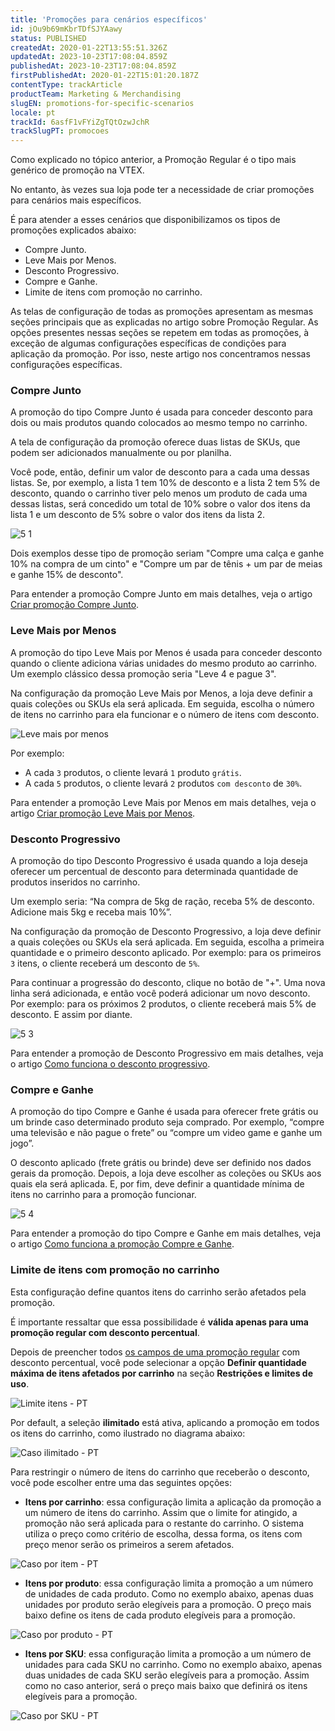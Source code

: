 ```yaml
---
title: 'Promoções para cenários específicos'
id: jOu9b69mKbrTDfSJYAawy
status: PUBLISHED
createdAt: 2020-01-22T13:55:51.326Z
updatedAt: 2023-10-23T17:08:04.859Z
publishedAt: 2023-10-23T17:08:04.859Z
firstPublishedAt: 2020-01-22T15:01:20.187Z
contentType: trackArticle
productTeam: Marketing & Merchandising
slugEN: promotions-for-specific-scenarios
locale: pt
trackId: 6asfF1vFYiZgTQtOzwJchR
trackSlugPT: promocoes
---
```


Como explicado no tópico anterior, a Promoção Regular é o tipo mais genérico de promoção na VTEX.

No entanto, às vezes sua loja pode ter a necessidade de criar promoções para cenários mais específicos.

É para atender a esses cenários que disponibilizamos os tipos de promoções explicados abaixo:

- Compre Junto.
- Leve Mais por Menos.
- Desconto Progressivo.
- Compre e Ganhe.
- Limite de itens com promoção no carrinho.

<div class="alert alert-info">
As telas de configuração de todas as promoções apresentam as mesmas seções principais que as explicadas no artigo sobre Promoção Regular. As opções presentes nessas seções se repetem em todas as promoções, à exceção de algumas configurações específicas de condições para aplicação da promoção. Por isso, neste artigo nos concentramos nessas configurações específicas.
</div>

### Compre Junto

A promoção do tipo Compre Junto é usada para conceder desconto para dois ou mais produtos quando colocados ao mesmo tempo no carrinho.

A tela de configuração da promoção oferece duas listas de SKUs, que podem ser adicionados manualmente ou por planilha.

Você pode, então, definir um valor de desconto para a cada uma dessas listas. Se, por exemplo, a lista 1 tem 10% de desconto e a lista 2 tem 5% de desconto, quando o carrinho tiver pelo menos um produto de cada uma dessas listas, será concedido um total de 10% sobre o valor dos itens da lista 1 e um desconto de 5% sobre o valor dos itens da lista 2.

![5 1](https://images.ctfassets.net/alneenqid6w5/365uWey6OG9w1jMlIbi11L/108d507cd3957a5e9c6b128cd920d543/5_1.png)

Dois exemplos desse tipo de promoção seriam "Compre uma calça e ganhe 10% na compra de um cinto" e "Compre um par de tênis + um par de meias e ganhe 15% de desconto".

Para entender a promoção Compre Junto em mais detalhes, veja o artigo [Criar promoção Compre Junto](/pt/tutorial/compre-junto--tutorials_323).

### Leve Mais por Menos

A promoção do tipo Leve Mais por Menos é usada para conceder desconto quando o cliente adiciona várias unidades do mesmo produto ao carrinho. Um exemplo clássico dessa promoção seria "Leve 4 e pague 3".

Na configuração da promoção Leve Mais por Menos, a loja deve definir a quais coleções ou SKUs ela será aplicada. Em seguida, escolha o número de itens no carrinho para ela funcionar e o número de itens com desconto.

![Leve mais por menos](https://images.ctfassets.net/alneenqid6w5/5LQErZWrN4WyX8ZuIBEMPM/88a65536af3f8ee11f7fb7881056176b/Promo__es.png)

Por exemplo:
- A cada `3` produtos, o cliente levará `1` produto `grátis`.
- A cada `5` produtos, o cliente levará `2` produtos `com desconto` de `30%`.

Para entender a promoção Leve Mais por Menos em mais detalhes, veja o artigo [Criar promoção Leve Mais por Menos](/pt/tutorial/leve-mais-por-menos--tutorials_325).

### Desconto Progressivo

A promoção do tipo Desconto Progressivo é usada quando a loja deseja oferecer um percentual de desconto para determinada quantidade de produtos inseridos no carrinho. 

Um exemplo seria: “Na compra de 5kg de ração, receba 5% de desconto. Adicione mais 5kg e receba mais 10%”.

Na configuração da promoção de Desconto Progressivo, a loja deve definir a quais coleções ou SKUs ela será aplicada. Em seguida, escolha a primeira quantidade e o primeiro desconto aplicado. Por exemplo: para os primeiros `3` itens, o cliente receberá um desconto de `5%`.

Para continuar a progressão do desconto, clique no botão de "+". Uma nova linha será adicionada, e então você poderá adicionar um novo desconto. Por exemplo: para os próximos 2 produtos, o cliente receberá mais 5% de desconto. E assim por diante.

![5 3](https://images.ctfassets.net/alneenqid6w5/28KPsHCVKBF9ZgRUzwHudZ/81dcb7a88df530c81a8468e572aec43c/5_3.png)

Para entender a promoção de Desconto Progressivo em mais detalhes, veja o artigo [Como funciona o desconto progressivo](/pt/tutorial/desconto-progressivo--tutorials_324).

### Compre e Ganhe

A promoção do tipo Compre e Ganhe é usada para oferecer frete grátis ou um brinde caso determinado produto seja comprado. Por exemplo, “compre uma televisão e não pague o frete” ou “compre um video game e ganhe um jogo”.

O desconto aplicado (frete grátis ou brinde) deve ser definido nos dados gerais da promoção. Depois, a loja deve escolher as coleções ou SKUs aos quais ela será aplicada. E, por fim, deve definir a quantidade mínima de itens no carrinho para a promoção funcionar.

![5 4](https://images.ctfassets.net/alneenqid6w5/59ir5nkFky3fqbvr6fh4ht/156bd36222aaf26eeae18644e8ef2075/5_4.png)

Para entender a promoção do tipo Compre e Ganhe em mais detalhes, veja o artigo [Como funciona a promoção Compre e Ganhe](/pt/tutorial/compre-e-ganhe--tutorials_322).

### Limite de itens com promoção no carrinho

Esta configuração define quantos itens do carrinho serão afetados pela promoção.

<div class="alert alert-warning">
É importante ressaltar que essa possibilidade é <strong>válida apenas para uma promoção regular com desconto percentual</strong>.
</div>

Depois de preencher todos [os campos de uma promoção regular](/pt/tutorial/regular-promotion--tutorials_327) com desconto percentual, você pode selecionar a opção __Definir quantidade máxima de itens afetados por carrinho__ na seção __Restrições e limites de uso__.

![Limite itens - PT](https://images.ctfassets.net/alneenqid6w5/1W6ZYterIepCud41XJr4UQ/efa4913d768b6c60a738ade38b36250c/Limite_itens_-_PT.png)

Por default, a seleção __ilimitado__ está ativa, aplicando a promoção em todos os itens do carrinho, como ilustrado no diagrama abaixo:

![Caso ilimitado - PT](https://images.ctfassets.net/alneenqid6w5/ryqePV18B6yVGLoUnqHdg/406ea14fc3a931027876309e46cb6afa/Caso_ilimitado.png)

Para restringir o número de itens do carrinho que receberão o desconto, você pode escolher entre uma das seguintes opções:

- __Itens por carrinho__: essa configuração limita a aplicação da promoção a um número de itens do carrinho. Assim que o limite for atingido, a promoção não será aplicada para o restante do carrinho. O sistema utiliza o preço como critério de escolha, dessa forma, os itens com preço menor serão os primeiros a serem afetados.

![Caso por item - PT](https://images.ctfassets.net/alneenqid6w5/7yXbUrBWdqkcWyvXaLa7Hc/5de06c1250b310850722f31a63c36418/Caso_por_item.png)

- __Itens por produto__: essa configuração limita a promoção a um número de unidades de cada produto. Como no exemplo abaixo, apenas duas unidades por produto serão elegíveis para a promoção. O preço mais baixo define os itens de cada produto elegíveis para a promoção.

![Caso por produto - PT](https://images.ctfassets.net/alneenqid6w5/55wWvZwHyjvrfk01vA9PRX/972beb813354aafcfa65c25ae5d37135/Caso_por_produto.png)

- __Itens por SKU__: essa configuração limita a promoção a um número de unidades para cada SKU no carrinho. Como no exemplo abaixo, apenas duas unidades de cada SKU serão elegíveis para a promoção. Assim como no caso anterior, será o preço mais baixo que definirá os itens elegíveis para a promoção.

![Caso por SKU - PT](https://images.ctfassets.net/alneenqid6w5/2UCLkXZNHNKJtecRIeoYuF/c73bd02637a38ed2693ba5d2f74a8efa/Caso_por_SKU.png)
